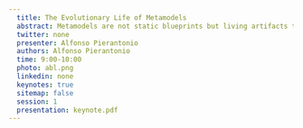 ```yaml
---
  title: The Evolutionary Life of Metamodels
  abstract: Metamodels are not static blueprints but living artifacts that evolve in step with their domains, the growing insights and awareness of their designers, and the demands of ever more ambitious requirements. As with any other software, their development is inherently iterative":" abstractions are introduced, refined, and tested in cycles that call for rapid feedback. For such an iterative process to be effective, co-evolution must be live and must not disrupt the development workflow. Yet, the moment these iterations affect dependent models, transformations, or editors, co-evolution comes into play. Despite being investigated for a long time, co-evolution still remains a difficult task, riddled with challenges such as lossless adaptation, consistency preservation, and integration into existing workflows. The complexity is heightened by the fact that not only models must be adapted but also their editors, at the bare minimum, to remain usable after metamodel changes. When co-evolution is treated as an afterthought, handled through migration scripts, ad hoc fixes, or disruptive regeneration, it breaks the modeling flow. Designers are forced to leave the creative loop, adapting tools and repairing models before resuming their actual task. This keynote explores the evolutionary life of metamodels, emphasizing the need to integrate co-evolution seamlessly into the development process. Drawing from recent advances in reflective platforms such as Jjodel, I will show how transparent, lossless, and user-guided mechanisms can transform metamodel evolution from a source of disruption into a natural driver of adaptation. By reframing evolution as an always-on capability rather than a costly intervention, we can sustain workflows that remain fluid, resilient, and accessible, whether in education, research, or industrial practice.
  twitter: none
  presenter: Alfonso Pierantonio
  authors: Alfonso Pierantonio
  time: 9:00-10:00
  photo: abl.png
  linkedin: none
  keynotes: true
  sitemap: false
  session: 1
  presentation: keynote.pdf
---
```

